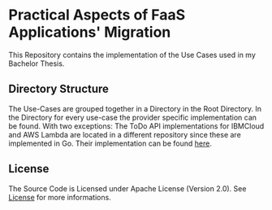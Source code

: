 # Practical Aspects of FaaS Applications' Migration

This Repository contains the implementation of the Use Cases used in my Bachelor Thesis.

## Directory Structure

The Use-Cases are grouped together in a Directory in the Root Directory. In the Directory for every use-case the provider specific implementation can be found. With two exceptions: The ToDo API implementations for IBMCloud and AWS Lambda are located in a different repository since these are implemented in Go. Their implementation can be found [here](https://github.com/c-mueller/faas-migration-go/).

## License

The Source Code is Licensed under Apache License (Version 2.0). See [License](LICENSE) for more informations.

